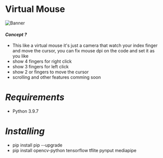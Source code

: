 # **Virtual Mouse**
![Banner](https://i.ytimg.com/vi/8gPONnGIPgw/maxresdefault.jpg)
#### _**Concept ?**_
 - This like a virtual mouse it's just a camera that watch your index finger and move the cursor, you can fix mouse dpi on the code and set it as you like
 - show 4 fingers for right click
 - show 3 fingers for left click
 - show 2 or fingers to move the cursor
 - scrolling and other features comming soon
# _**Requirements**_ 
 - Python 3.9.7
# _**Installing**_
 - pip install pip --upgrade
 - pip install opencv-python tensorflow tflite pynput mediapipe
